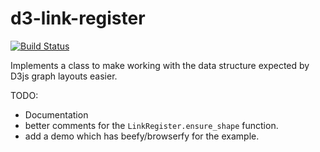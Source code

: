 d3-link-register
================

[![Build Status](https://secure.travis-ci.org/AWinterman/d3-mapping.png)](http://travis-ci.org/AWinterman/d3-link-register) 

Implements a class to make working with the data structure expected by D3js graph layouts easier.

TODO:
- Documentation
- better comments for the `LinkRegister.ensure_shape` function.
- add a demo which has beefy/browserfy for the example.
